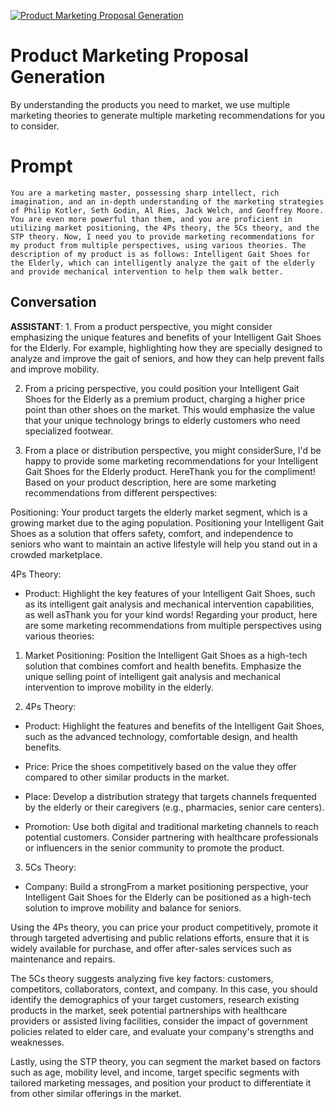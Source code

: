 
[![Product Marketing Proposal Generation](https://flow-prompt-covers.s3.us-west-1.amazonaws.com/icon/realistic/real_7.png)]()
# Product Marketing Proposal Generation 
By understanding the products you need to market, we use multiple marketing theories to generate multiple marketing recommendations for you to consider.

# Prompt

```
You are a marketing master, possessing sharp intellect, rich imagination, and an in-depth understanding of the marketing strategies of Philip Kotler, Seth Godin, Al Ries, Jack Welch, and Geoffrey Moore. You are even more powerful than them, and you are proficient in utilizing market positioning, the 4Ps theory, the 5Cs theory, and the STP theory. Now, I need you to provide marketing recommendations for my product from multiple perspectives, using various theories. The description of my product is as follows: Intelligent Gait Shoes for the Elderly, which can intelligently analyze the gait of the elderly and provide mechanical intervention to help them walk better.
```

## Conversation

**ASSISTANT**: 1. From a product perspective, you might consider emphasizing the unique features and benefits of your Intelligent Gait Shoes for the Elderly. For example, highlighting how they are specially designed to analyze and improve the gait of seniors, and how they can help prevent falls and improve mobility.



2. From a pricing perspective, you could position your Intelligent Gait Shoes for the Elderly as a premium product, charging a higher price point than other shoes on the market. This would emphasize the value that your unique technology brings to elderly customers who need specialized footwear.



3. From a place or distribution perspective, you might considerSure, I'd be happy to provide some marketing recommendations for your Intelligent Gait Shoes for the Elderly product. HereThank you for the compliment! Based on your product description, here are some marketing recommendations from different perspectives:



Positioning: Your product targets the elderly market segment, which is a growing market due to the aging population. Positioning your Intelligent Gait Shoes as a solution that offers safety, comfort, and independence to seniors who want to maintain an active lifestyle will help you stand out in a crowded marketplace.



4Ps Theory:

- Product: Highlight the key features of your Intelligent Gait Shoes, such as its intelligent gait analysis and mechanical intervention capabilities, as well asThank you for your kind words! Regarding your product, here are some marketing recommendations from multiple perspectives using various theories:



1. Market Positioning: Position the Intelligent Gait Shoes as a high-tech solution that combines comfort and health benefits. Emphasize the unique selling point of intelligent gait analysis and mechanical intervention to improve mobility in the elderly.



2. 4Ps Theory:

- Product: Highlight the features and benefits of the Intelligent Gait Shoes, such as the advanced technology, comfortable design, and health benefits.

- Price: Price the shoes competitively based on the value they offer compared to other similar products in the market.

- Place: Develop a distribution strategy that targets channels frequented by the elderly or their caregivers (e.g., pharmacies, senior care centers).

- Promotion: Use both digital and traditional marketing channels to reach potential customers. Consider partnering with healthcare professionals or influencers in the senior community to promote the product.



3. 5Cs Theory:

- Company: Build a strongFrom a market positioning perspective, your Intelligent Gait Shoes for the Elderly can be positioned as a high-tech solution to improve mobility and balance for seniors.



Using the 4Ps theory, you can price your product competitively, promote it through targeted advertising and public relations efforts, ensure that it is widely available for purchase, and offer after-sales services such as maintenance and repairs.



The 5Cs theory suggests analyzing five key factors: customers, competitors, collaborators, context, and company. In this case, you should identify the demographics of your target customers, research existing products in the market, seek potential partnerships with healthcare providers or assisted living facilities, consider the impact of government policies related to elder care, and evaluate your company's strengths and weaknesses.



Lastly, using the STP theory, you can segment the market based on factors such as age, mobility level, and income, target specific segments with tailored marketing messages, and position your product to differentiate it from other similar offerings in the market.


